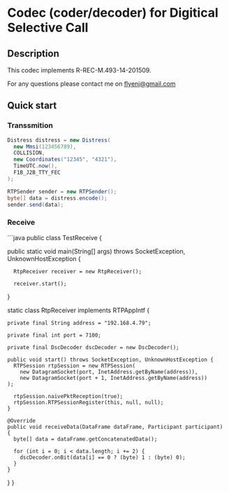 <h1>Codec (coder/decoder) for Digitical Selective Call</h1>

<h2>Description</h2>
This codec implements R-REC-M.493-14-201509.

For any questions please contact me on flyenj@gmail.com
<h2>Quick start</h2>

<h3>Transsmition</h3>

```java
Distress distress = new Distress(
  new Mmsi(123456789),
  COLLISION,
  new Coordinates("12345", "4321"),
  TimeUTC.now(),
  F1B_J2B_TTY_FEC
);

RTPSender sender = new RTPSender();
byte[] data = distress.encode();
sender.send(data);
```

<h3>Receive</h3>
```java
public class TestReceive {

  public static void main(String[] args) throws SocketException,
    UnknownHostException {

      RtpReceiver receiver = new RtpReceiver();

      receiver.start();
  }

  static class RtpReceiver implements RTPAppIntf {

    private final String address = "192.168.4.79";

    private final int port = 7100;

    private final DscDecoder dscDecoder = new DscDecoder();

    public void start() throws SocketException, UnknownHostException {
      RTPSession rtpSession = new RTPSession(
        new DatagramSocket(port, InetAddress.getByName(address)),
        new DatagramSocket(port + 1, InetAddress.getByName(address))
    );

      rtpSession.naivePktReception(true);
      rtpSession.RTPSessionRegister(this, null, null);
    }

    @Override
    public void receiveData(DataFrame dataFrame, Participant participant) {
      byte[] data = dataFrame.getConcatenatedData();

      for (int i = 0; i < data.length; i += 2) {
        dscDecoder.onBit(data[i] == 0 ? (byte) 1 : (byte) 0);
      }
    }
  }
}
```
